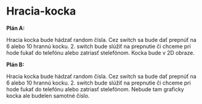 # Hracia-kocka

**Plán A:**

Hracia kocka bude hádzať random čísla. Cez switch sa bude dať prepnúť na 6 alebo 10 hrannú kocku. 2. switch bude slúžiť na prepnutie či chceme pri hode ťukať do telefónu alebo zatriasť stelefónom. Kocka bude v 2D obraze. 

**Plán B:**

Hracia kocka bude hádzať random čísla. Cez switch sa bude dať prepnúť na 6 alebo 10 hrannú kocku. 2. switch bude slúžiť na prepnutie či chceme pri hode ťukať do telefónu alebo zatriasť stelefónom. Nebude tam graficky kocka ale budelen samotné číslo. 
